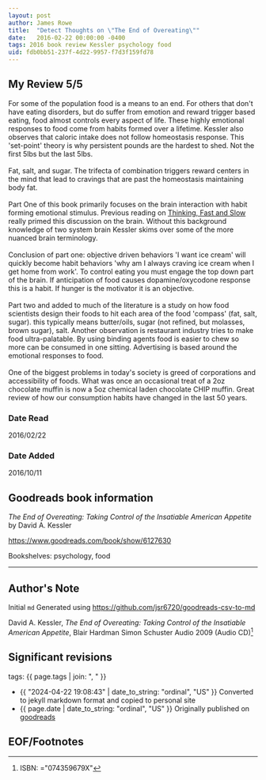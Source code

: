 ```yaml
---
layout: post
author: James Rowe
title:  "Detect Thoughts on \"The End of Overeating\""
date:   2016-02-22 00:00:00 -0400
tags: 2016 book review Kessler psychology food
uid: fdb0bb51-237f-4d22-9957-f7d3f159fd78
---
```




## My Review 5/5

For some of the population food is a means to an end. For others that don't have eating disorders, but do suffer from emotion and reward trigger based eating, food almost controls every aspect of life. These highly emotional responses to food come from habits formed over a lifetime. Kessler also observes that caloric intake does not follow homeostasis response. This 'set-point' theory is why persistent pounds are the hardest to shed. Not the first 5lbs but the last 5lbs.<br/><br/>Fat, salt, and sugar. The trifecta of combination triggers reward centers in the mind that lead to cravings that are past the homeostasis maintaining body fat.<br/><br/>Part One of this book primarily focuses on the brain interaction with habit forming emotional stimulus. Previous reading on [Thinking, Fast and Slow](https://www.goodreads.com/book/show/11468377) really primed this discussion on the brain. Without this background knowledge of two system brain Kessler skims over some of the more nuanced brain terminology.<br/><br/>Conclusion of part one: objective driven behaviors 'I want ice cream' will quickly become habit behaviors 'why am I always craving ice cream when I get home from work'. To control eating you must engage the top down part of the brain. If anticipation of food causes dopamine/oxycodone response this is a habit. If hunger is the motivator it is an objective.<br/><br/>Part two and added to much of the literature is a study on how food scientists design their foods to hit each area of the food 'compass' (fat, salt, sugar). this typically means butter/oils, sugar (not refined, but molasses, brown sugar), salt. Another observation is restaurant industry tries to make food ultra-palatable. By using binding agents food is easier to chew so more can be consumed in one sitting. Advertising is based around the emotional responses to food.<br/><br/>One of the biggest problems in today's society is greed of corporations and accessibility of foods. What was once an occasional treat of a 2oz chocolate muffin is now a 5oz chemical laden chocolate CHIP muffin. Great review of how our consumption habits have changed in the last 50 years.

### Date Read
2016/02/22

### Date Added
2016/10/11

## Goodreads book information

*The End of Overeating: Taking Control of the Insatiable American Appetite* by David A. Kessler

https://www.goodreads.com/book/show/6127630

Bookshelves: psychology, food

---

## Author's Note

Initial `md` Generated using https://github.com/jsr6720/goodreads-csv-to-md

David A. Kessler, *The End of Overeating: Taking Control of the Insatiable American Appetite*, Blair Hardman Simon  Schuster Audio 2009 (Audio CD)[^1]

## Significant revisions

tags: {{ page.tags | join: ", " }} <!-- todo move this somewhere -->

- {{ "2024-04-22 19:08:43" | date_to_string: "ordinal", "US" }} Converted to jekyll markdown format and copied to personal site
- {{ page.date | date_to_string: "ordinal", "US" }} Originally published on [goodreads](https://www.goodreads.com)

## EOF/Footnotes

[^1]: ISBN: ="074359679X"